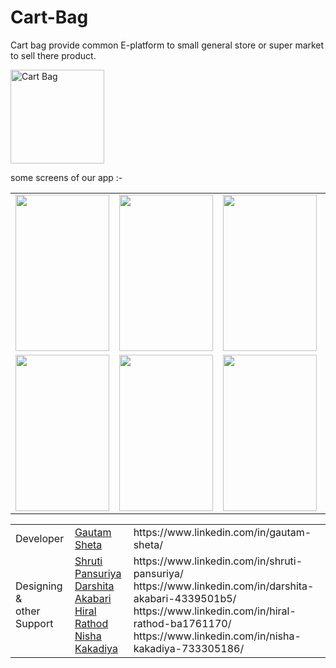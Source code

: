 
# Cart-Bag
Cart bag provide common E-platform to small general store or super market to sell there product.

 <img src="https://firebasestorage.googleapis.com/v0/b/super-market-4828b.appspot.com/o/Product%20Categories%2FOthers.png?alt=media&token=249a9c1a-fa21-456e-8ac5-4de2df04a5d5" alt="Cart Bag" width="150" height="150"> 

some screens of our app :- 

 <table>
 <tr>
  <td><img src = "https://firebasestorage.googleapis.com/v0/b/tik-tok-dc867.appspot.com/o/Cart%20Bag%2F1.jpeg?alt=media&token=ca254809-2cd2-401b-8825-9932cd895dfe" width="150" height="250"></td>
  <td><img src = "https://firebasestorage.googleapis.com/v0/b/tik-tok-dc867.appspot.com/o/Cart%20Bag%2F2.jpeg?alt=media&token=0cc39e39-0cba-48a4-bba2-72e85bfc451a" width="150" height="250"></td>
  <td><img src = "https://firebasestorage.googleapis.com/v0/b/tik-tok-dc867.appspot.com/o/Cart%20Bag%2F3.jpeg?alt=media&token=30f5bde5-0c34-4f3b-82f5-e92652de7dff" width="150" height="250"></td>
  <td><img src = "https://firebasestorage.googleapis.com/v0/b/tik-tok-dc867.appspot.com/o/Cart%20Bag%2Ff.jpg?alt=media&token=f0e6932f-df1d-4b18-92e8-017ed727873b" width="150" height="250"></td>
 <td><img src = "https://firebasestorage.googleapis.com/v0/b/tik-tok-dc867.appspot.com/o/Cart%20Bag%2F5.jpeg?alt=media&token=9c97c910-0515-44c3-a079-3a9aac524349" width="150" height="250"></td>
  
</tr> 
<tr>
  <td><img src = "https://firebasestorage.googleapis.com/v0/b/tik-tok-dc867.appspot.com/o/Cart%20Bag%2F6.jpeg?alt=media&token=553b8a58-cda7-4c42-a5ce-6ebfb93e269b" width="150" height="250"></td>
  <td><img src = "https://firebasestorage.googleapis.com/v0/b/tik-tok-dc867.appspot.com/o/Cart%20Bag%2F7.jpeg?alt=media&token=ee201dda-9285-4ce9-b5f8-b4f1e4ea610e" width="150" height="250"></td>
 <td><img src = "https://firebasestorage.googleapis.com/v0/b/tik-tok-dc867.appspot.com/o/Cart%20Bag%2F9.jpeg?alt=media&token=49a073a5-dcd9-4a22-b8f0-304fd8f94333" width="150" height="250"></td>
 <td><img src = "https://firebasestorage.googleapis.com/v0/b/tik-tok-dc867.appspot.com/o/Cart%20Bag%2F10.jpeg?alt=media&token=e35fae17-c2ab-4eb5-bf9b-285a3ab3a9cd" width="150" height="250"></td>
  <td><img src = "https://firebasestorage.googleapis.com/v0/b/tik-tok-dc867.appspot.com/o/Cart%20Bag%2F8.jpeg?alt=media&token=90a54905-13c8-4600-b456-71013222cdb3" width="150" height="250"></td>
</tr>
 </table>


<table>
            <tr>
                <td>Developer</td>
                <td><a href="https://github.com/GAUTAMSHETA">Gautam Sheta</a></td>
               <td>https://www.linkedin.com/in/gautam-sheta/</td>
            </tr>
            <tr>
                <td>Designing & <br>other Support</td>
                <td><a href="https://github.com/Shruti8196">Shruti Pansuriya</a><br>
                    <a href="https://github.com/darshitaAkabari">Darshita Akabari</a><br>
                    <a href="https://github.com/hiralRathod0">Hiral Rathod</a><br>
                    <a href="https://github.com/nishakakadiya/">Nisha Kakadiya</a><br></td>
                <td>https://www.linkedin.com/in/shruti-pansuriya/<br>
                    https://www.linkedin.com/in/darshita-akabari-4339501b5/<br>
                    https://www.linkedin.com/in/hiral-rathod-ba1761170/<br>
                    https://www.linkedin.com/in/nisha-kakadiya-733305186/<br></td>
            </tr>
        </table>


        
       
